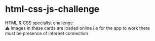 # html-css-js-challenge
HTML &amp; CSS specialist challenge<br>
⚠ Images in these cards are loaded online i.e for the app to work there must be presence of internet connection
